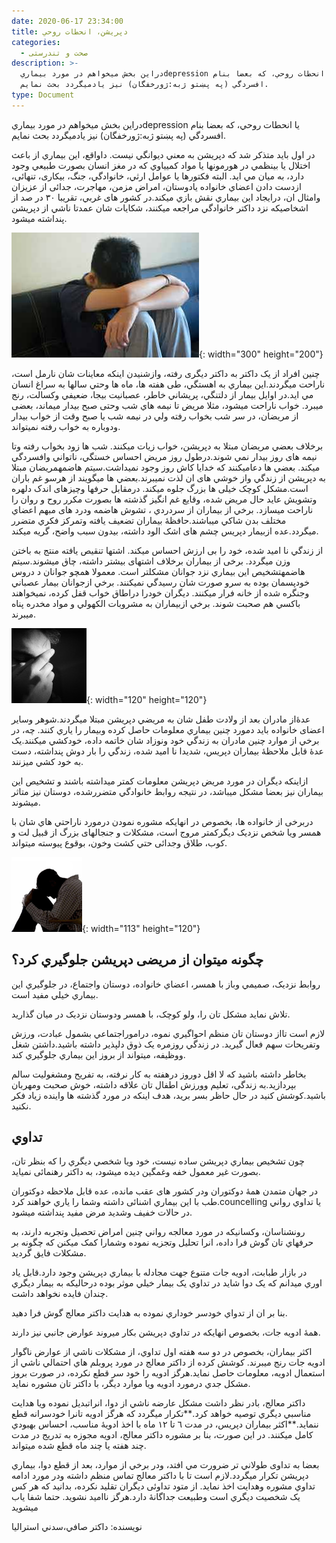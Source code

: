 ```yaml
---
date: 2020-06-17 23:34:00
title: دپريشن، انحطات روحي
categories:
  - صحت و تندرستی
description: >-
  دراين بخش ميخواهم در مورد بيماريdepression يا انحطات روحي، که بعضا بنام
  افسردگي (په پښتو ژبه:ژورخفگان) نيز يادميگردد بحث نمايم.
type: Document
---
```


دراين بخش ميخواهم در مورد بيماريdepression يا انحطات روحي، که بعضا بنام افسردگي (په پښتو ژبه:ژورخفگان) نيز يادميگردد بحث نمايم.

در اول بايد متذکر شد که دپريشن به معني ديوانگي نيست. داواقع، اين بيماري از باعث اختلال يا بينظمي در هورمونها يا مواد کميياوي که در مغز انسان بصورت طبيعي وجود دارد، به ميان مي ايد. البته فکتورها يا عوامل ارثي، خانوادگي، جنگ، بيکاری، تنهائی، ازدست دادن اعضاي خانواده يادوستان، امراض مزمن، مهاجرت، جدائی از عزيزان وامثال ان، درايجاد اين بيماري نقش بازي ميکند.در کشور های غربي، تقريبا ٣٠ در صد از اشخاصيکه نزد داکتر خانوادگي مراجعه ميکنند، شکايات شان عمدتا ناشي از دپريشن پنداشته ميشود.

![](/uploads/افسردگی.jpg){: width="300" height="200"}

چنين افراد از يک داکتر به داکتر ديگری رفته، وازشنيدن اينکه معاينات شان نارمل است، ناراحت ميگردند.اين بيماري به اهستگي، طی هفته ها، ماه ها وحتي سالها به سراغ انسان مي ايد.در اوايل بيمار از دلتنگي، پريشاني خاطر، عصبانيت بيجا، ضعيفي وکسالت، رنج ميبرد. خواب ناراحت ميشود، مثلا مريض تا نيمه هاي شب وحتی صبح بيدار ميماند، بعضی از مريضان، در سر شب بخواب رفته ولي در نيمه شب يا صبح وقت از خواب بيدار ودوباره به خواب رفته نميتواند.

برخلاف بعضي مريضان مبتلا به دپريشن، خواب زيات ميکنند. شب ها زود بخواب رفته وتا نيمه های روز بيدار نمي شوند.درطول روز مريض احساس خستگي، ناتواني وافسردگي ميکند. بعضي ها دعاميکنند که خدايا کاش روز وجود نميداشت.سیتم هاضمهمريضان مبتلا به دپريشن از زندگي واز خوشي های ان لذت نميبرند.بعضي ها ميگويند از هرسو غم باران است.مشکل کوچک خيلی ها بزرگ جلوه ميکند. درمقابل حرفها وچيزهای اندک دلهره وتشويش عايد حال مريض شده، وقايع غم انگيز گذشته ها بصورت مکرر روح و روان را ناراحت ميسازد. برخي از بيماران از سردردي ، تشوش هاضمه ودرد های مبهم اعضاي مختلف بدن شاکي ميباشند.حافظۀ بيماران تضعيف يافته وتمرکز فکري متضرر ميگردد.عده ازبيمار دپريس چشم های اشک الود داشته، بيدون سبب واضح، گريه ميکند.

از زندگي نا اميد شده، خود را بی ارزش احساس ميکند. اشتها تنقيص يافته منتج به باختن وزن ميگردد. برخی از بيماران برخلاف اشتهای بيشتر داشته، چاق ميشوند.سیتم هاضمهتشخيص اين بيماري نزد جوانان مشکلتر است. معمولا همچو جوانان د دروس خودپسمان بوده به سرو صورت شان رسيدگي نميکنند. برخي ازجوانان بيمار عصباني وجنگره شده از خانه فرار ميکنند. ديگران خودرا دراطاق خواب قفل کرده، نميخواهند باکسي هم صحبت شوند. برخي ازبيماران به مشروبات الکهولي و مواد مخدره پناه ميبرند.

![](/uploads/دپریشن.png){: width="120" height="120"}

عدۀاز مادران بعد از ولادت طفل شان به مريضي دپريشن مبتلا ميگردند.شوهر وساير اعضای خانواده بايد دمورد چنين بيماري معلومات حاصل کرده وبيمار را ياري کنند. چه، در برخي از موارد چنين مادران به زندگي خود ونوزاد شان خاتمه داده، خودکشي ميکنند.يک عدۀ قابل ملاحظۀ بيماران دپريس، شديدا نا اميد شده، زندگي را بار دوش پنداشته، دست به خود کشي ميزنند.

ازاينکه ديگران در مورد مريض دپريشن معلومات کمتر ميداشته باشند و تشخيص اين بيماران نيز بعضا مشکل ميباشد، در نتيجه روابط خانوادگي متضررشده، دوستان نيز متاثر ميشوند.

دربرخی از خانواده ها، بخصوص در انهايکه مشوره نمودن درمورد ناراحتي هاي شان با همسر ويا شخص نزديک ديگرکمتر مروج است، مشکلات و جنجالهای بزرگ از قبيل لت و کوب، طلاق وجدائی حتي کشت وخون، بوقوع پيوسته ميتواند.

![](/uploads/depression.png){: width="113" height="120"}

## چگونه ميتوان از مريضی دپريشن جلوگيري کرد؟

روابط نزديک، صميمي وباز با همسر، اعضاي خانواده، دوستان واجتماع، در جلوگيري اين بيماري خيلي مفيد است.

تلاش نمايد مشکل تان را، ولو کوچک، با همسر ودوستان نزديک در ميان گذاريد.

لازم است تااز دوستان تان منظم احواگيري نموه، دراموراجتماعي بشمول عبادت، ورزش وتفريحات سهم فعال گيريد. در زندگي روزمره يک ذوق دلپذير داشته باشيد.داشتن شغل ووظيفه، ميتواند از بروز اين بيماري جلوگيري کند.

بخاطر داشته باشيد که لا اقل دوروز درهفته به کار نرفته، به تفريح ومشغوليت سالم بپردازيد.به زندگی، تعليم وورزش اطفال تان علاقه داشته، خوش صحبت ومهربان باشيد.کوشش کنيد در حال حاظر بسر بريد، هدف اينکه در مورد گذشته ها واينده زياد فکر نکنيد.

## تداوي

چون تشخيص بيماري دپريشن ساده نيست، خود ويا شخصي ديگري را که بنظر تان، بصورت غير معمول خفه وغمگين ديده ميشود، به داکتر رهنمائی نميايد.

در جهان متمدن همۀ دوکتوران ودر کشور های عقب مانده، عده قابل ملاحظه دوکتوران طب با اين بيماري اشنائی داشته وشما را ياري خواهند کرد.councelling يا تداوي رواني در حالات خفيف وشديد مرض مفيد پنداشته ميشود.

رونشناسان، وکسانيکه در مورد معالجه رواني چنين امراض تحصيل وتجربه دارند، به حرفهاي تان گوش فرا داده، انرا تحليل وتجزيه نموده وشمارا کمک ميکنن که چگونه بر مشکلات فايق گرديد.

در بازار طبابت، ادويه جات متنوع جهت مجادله با بيماري دپريشن وجود دارد.قابل ياد اوري ميدانم که يک دوا شايد در تداوي يک بيمار خيلي موثر بوده درحاليکه به بيمار ديگري چندان فايده نخواهد داشت.

بنا بر ان از تدواي خودسر خوداري نموده به هدايت داکتر معالج گوش فرا دهيد.

همۀ ادويه جات، بخصوص انهايکه در تداوي دپريشن بکار ميروند عوارض جانبي نيز دارند.

اکثر بيماران، بخصوص در دو سه هفته اول تداوي، از مشکلات ناشي از عوارض ناگوار ادويه جات رنج ميبرند. کوشش کرده از داکتر معالج در مورد پروبلم هاي احتمالي ناشي از استعمال ادويه، معلومات حاصل نمايد.هرگز ادويه را خود سر قطع نکرده، در صورت بروز مشکل جدي درمورد ادويه ويا موارد ديگر، با داکتر تان مشوره نمايد.

داکتر معالج، بادر نظر داشت مشکل عارضه ناشي از دوا، انراتبديل نموده ويا هدايت مناسبي ديگري توصيه خواهد کرد.**تکرار ميگردد که هرگز ادويه تانرا خودسرانه قطع ننمايد.**اکثر بيماران دپريس، در مدت ٦ تا ١٢ ماه با اخذ ادويۀ مناسب، احساس بهبودي کامل ميکنند. در اين صورت، بنا بر مشوره داکتر معالج، ادويه مجوزه به تدريج در مدت چند هفته يا چند ماه قطع شده ميتواند.

بعضا به تداوی طولاني تر ضرورت مي افتد، ودر برخي از موارد، بعد از قطع دوا، بيماري دپريشن تکرار ميگردد.لازم است تا با داکتر معالج تماس منظم داشته ودر مورد ادامه تداوي مشوره وهدايت اخذ نمايد. از متود تداوئی ديگران تقليد نکرده، بدانيد که هر کس يک شخصيت ديگري است وطبيعت جداگانۀ دارد.هرگز نااميد نشويد. حتما شفا ياب ميشويد

نویسنده: داکتر صافي،سدني استراليا